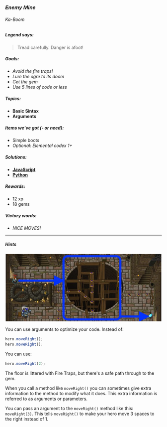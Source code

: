 ### _Enemy Mine_
###### Ka-Boom

##### _Legend says:_
> Tread carefully. Danger is afoot!

##### _Goals:_
+ _Avoid the fire traps!_
+ _Lure the ogre to its doom_
+ _Get the gem_
+ _Use 5 lines of code or less_

##### _Topics:_
+ **Basic Sintax**
+ **Arguments**

##### _Items we've got (- or need):_
+ Simple boots
+ _Optional: Elemental codex 1+_

##### _Solutions:_
+ **[JavaScript](enemyMine.js)**
+ **[Python](enemy_mine.py)**

##### _Rewards:_
+ 12 xp
+ 18 gems

##### _Victory words:_
+ _NICE MOVES!_

___

##### _Hints_

![](img/enemy_mine.jpeg)

You can use arguments to optimize your code. Instead of:

```javascript
hero.moveRight();
hero.moveRight();
```

You can use:

```javascript
hero.moveRight(2);
```

The floor is littered with Fire Traps, but there's a safe path through to the gem.

When you call a method like `moveRight()` you can sometimes give extra information to the method to modify what it does. This extra information is referred to as arguments or parameters.

You can pass an argument to the `moveRight()` method like this: `moveRight(3)`. This tells `moveRight()` to make your hero move 3 spaces to the right instead of 1.
